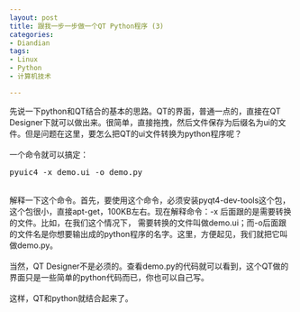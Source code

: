 ```yaml
---
layout: post
title: 跟我一步一步做一个QT Python程序 (3)
categories:
- Diandian
tags:
- Linux
- Python
- 计算机技术

---
```

<p><span>先说一下python和QT结合的基本的思路。QT的界面，普通一点的，直接在QT Designer下就可以做出来。很简单，直接拖拽，然后文件保存为后缀名为ui的文件。但是问题在这里，要怎么把QT的ui文件转换为python程序呢？ </span><br /><br /><span>一个命令就可以搞定：</span></p>
<pre config="brush:ps;toolbar:false;">pyuic4 -x demo.ui -o demo.py</pre>
<p><br /><span>解释一下这个命令。首先，要使用这个命令，必须安装pyqt4-dev-tools这个包，这个包很小，直接apt-get，100KB左右。现在解释命令：-x 后面跟的是需要转换的文件。比如，在我们这个情况下， 需要转换的文件叫做demo.ui；而-o后面跟的文件名是你想要输出成的python程序的名字。这里，方便起见，我们就把它叫做demo.py。 </span><br /><br /><span>当然，QT Designer不是必须的。查看demo.py的代码就可以看到，这个QT做的界面只是一些简单的python代码而已，你也可以自己写。 </span><br /><br /><span>这样，QT和python就结合起来了。 </span><br /></p>